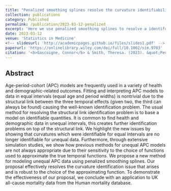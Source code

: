 ```yaml
---
title: "Penalized smoothing splines resolve the curvature identifiability problem in age-period-cohort models with unequal intervals"
collection: publications
category: Published
permalink: /publication/2023-03-12-penalized
excerpt: 'Here we use penalized smoothing splines to resolve a identifcation problem that arises in age-period-cohort models when data comes aggregated in non-uniform widths.'
date: 2023-03-12
venue: 'Statistics in Medicine'
<!-- slidesurl: 'http://academicpages.github.io/files/slides1.pdf' -->
paperurl: 'https://onlinelibrary.wiley.com/doi/full/10.1002/sim.9703'
citation: '<b>Gascoigne, Connor</b> & Smith, Theresa. (2023). &quot;Penalized smoothing splines resolve the curvature identifiability problem in age-period-cohort models with unequal intervals.&quot; <i>Statistic in Medicine</i>. 42(12).'
---
```


## Abstract

Age-period-cohort (APC) models are frequently used in a variety of health and demographic-related outcomes. Fitting and interpreting APC models to data in equal intervals (equal age and period widths) is nontrivial due to the structural link between the three temporal effects (given two, the third can always be found) causing the well-known identification problem. The usual method for resolving the structural link identification problem is to base a model on identifiable quantities. It is common to find health and demographic data in unequal intervals, this creates further identification problems on top of the structural link. We highlight the new issues by showing that curvatures which were identifiable for equal intervals are no longer identifiable for unequal data. Furthermore, through extensive simulation studies, we show how previous methods for unequal APC models are not always appropriate due to their sensitivity to the choice of functions used to approximate the true temporal functions. We propose a new method for modeling unequal APC data using penalized smoothing splines. Our proposal effectively resolves the curvature identification issue that arises and is robust to the choice of the approximating function. To demonstrate the effectiveness of our proposal, we conclude with an application to UK all-cause mortality data from the Human mortality database.
